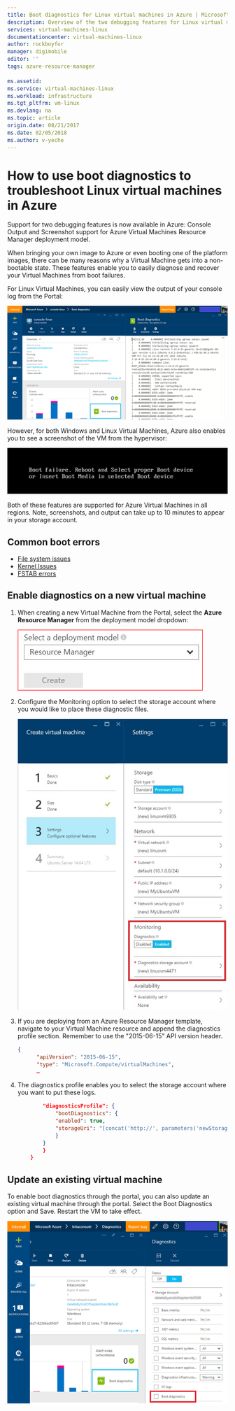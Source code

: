 ```yaml
---
title: Boot diagnostics for Linux virtual machines in Azure | Microsoft Doc
description: Overview of the two debugging features for Linux virtual machines in Azure
services: virtual-machines-linux
documentationcenter: virtual-machines-linux
author: rockboyfor
manager: digimobile
editor: ''
tags: azure-resource-manager

ms.assetid:
ms.service: virtual-machines-linux
ms.workload: infrastructure
ms.tgt_pltfrm: vm-linux
ms.devlang: na
ms.topic: article
origin.date: 08/21/2017
ms.date: 02/05/2018
ms.author: v-yeche
---
```

# How to use boot diagnostics to troubleshoot Linux virtual machines in Azure

Support for two debugging features is now available in Azure: Console Output and Screenshot support for Azure Virtual Machines Resource Manager deployment model. 

When bringing your own image to Azure or even booting one of the platform images, there can be many reasons why a Virtual Machine gets into a non-bootable state. These features enable you to easily diagnose and recover your Virtual Machines from boot failures.

For Linux Virtual Machines, you can easily view the output of your console log from the Portal:

![Azure portal](./media/boot-diagnostics/screenshot1.png)

However, for both Windows and Linux Virtual Machines, Azure also enables you to see a screenshot of the VM from the hypervisor:

![Error](./media/boot-diagnostics/screenshot2.png)

Both of these features are supported for Azure Virtual Machines in all regions. Note, screenshots, and output can take up to 10 minutes to appear in your storage account.

## Common boot errors

- [File system issues](https://blogs.msdn.microsoft.com/linuxonazure/2016/09/13/linux-recovery-cannot-ssh-to-linux-vm-due-to-file-system-errors-fsck-inodes/)
- [Kernel Issues](https://blogs.msdn.microsoft.com/linuxonazure/2016/10/09/linux-recovery-manually-fixing-non-boot-issues-related-to-kernel-problems/)
- [FSTAB errors](https://blogs.msdn.microsoft.com/linuxonazure/2016/07/21/cannot-ssh-to-linux-vm-after-adding-data-disk-to-etcfstab-and-rebooting/ )

## Enable diagnostics on a new virtual machine
1. When creating a new Virtual Machine from the Portal, select the **Azure Resource Manager** from the deployment model dropdown:

    ![Resource Manager](./media/boot-diagnostics/screenshot3.jpg)

2. Configure the Monitoring option to select the storage account where you would like to place these diagnostic files.

    ![Create VM](./media/boot-diagnostics/screenshot4.jpg)

3. If you are deploying from an Azure Resource Manager template, navigate to your Virtual Machine resource and append the diagnostics profile section. Remember to use the "2015-06-15" API version header.

    ```json
    {
          "apiVersion": "2015-06-15",
          "type": "Microsoft.Compute/virtualMachines",
          … 
    ```

4. The diagnostics profile enables you to select the storage account where you want to put these logs.

    ```json
            "diagnosticsProfile": {
                "bootDiagnostics": {
                "enabled": true,
                "storageUri": "[concat('http://', parameters('newStorageAccountName'), '.blob.core.chinacloudapi.cn')]"
                }
            }
            }
        }
    ```

## Update an existing virtual machine

To enable boot diagnostics through the portal, you can also update an existing virtual machine through the portal. Select the Boot Diagnostics option and Save. Restart the VM to take effect.

![Update Existing VM](./media/boot-diagnostics/screenshot5.png)

<!--Update_Description: update meta properties-->